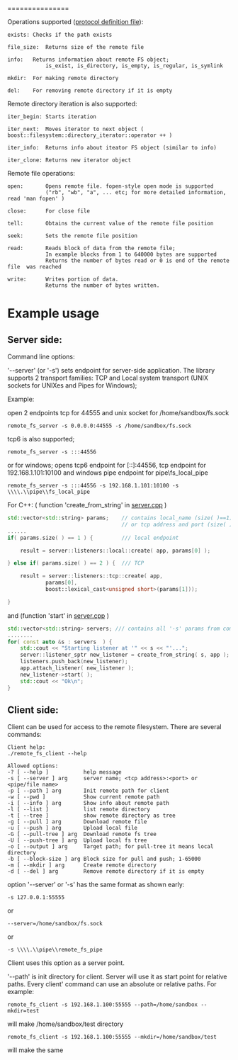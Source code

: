 
===============

Operations supported ([protocol definition file](https://github.com/newenclave/vtrc/blob/master/examples/remote-fs/protocol/remotefs.proto "remotefs.proto")): 

    exists:	Checks if the path exists
    
    file_size:	Returns size of the remote file
    
    info:	Returns information about remote FS object;
                is_exist, is_directory, is_empty, is_regular, is_symlink
    
    mkdir:	For making remote directory
    
    del:	For removing remote directory if it is empty
    
Remote directory iteration is also supported:

    iter_begin: Starts iteration

    iter_next:  Moves iterator to next object ( boost::filesystem::directory_iterator::operator ++ )

    iter_info:  Returns info about iteator FS object (similar to info)

    iter_clone: Returns new iterator object

Remote file operations:
        
    open:       Opens remote file. fopen-style open mode is supported
                ("rb", "wb", "a", ... etc; for more detailed information, read 'man fopen' )

    close:      For close file

    tell:       Obtains the current value of the remote file position

    seek:       Sets the remote file position
    
    read:       Reads block of data from the remote file; 
                In example blocks from 1 to 640000 bytes are supported
                Returns the number of bytes read or 0 is end of the remote file  was reached

    write:      Writes portion of data.
                Returns the number of bytes written.

Example usage
=====================

Server side:
-------
Command line options:
    
'--server' (or '-s') sets endpoint for server-side application. 
The library supports 2 transport families: TCP and Local system transport 
(UNIX sockets for UNIXes and Pipes for Windows); 

Example: 

open 2 endpoints tcp for 44555 and unix socket for /home/sandbox/fs.sock

    remote_fs_server -s 0.0.0.0:44555 -s /home/sandbox/fs.sock

tcp6 is also supported; 

    remote_fs_server -s :::44556  

or for windows; opens tcp6 endpoint for [::]:44556,
tcp endpoint for 192.168.1.101:10100 and windows pipe endpoint for pipe\\fs_local_pipe

    remote_fs_server -s :::44556 -s 192.168.1.101:10100 -s \\\\.\\pipe\\fs_local_pipe

For C++: ( function 'create_from_string' in [server.cpp](https://github.com/newenclave/vtrc/blob/master/examples/remote-fs/server/server.cpp#L95 "GITHUB file server.cpp") )

```cpp
std::vector<std::string> params;    // contains local_name (size( )==1) 
                                    // or tcp address and port (size( ) == 2)
......
if( params.size( ) == 1 ) {         /// local endpoint

    result = server::listeners::local::create( app, params[0] );

} else if( params.size( ) == 2 ) {  /// TCP

    result = server::listeners::tcp::create( app,
            params[0],
            boost::lexical_cast<unsigned short>(params[1]));

}
```

and (function 'start' in [server.cpp](https://github.com/newenclave/vtrc/blob/master/examples/remote-fs/server/server.cpp#L168 "GITHUB file server.cpp")  )
	    
```cpp
std::vector<std::string> servers; /// contains all '-s' params from command line
........  
for( const auto &s : servers  ) {
    std::cout << "Starting listener at '" << s << "'...";
    server::listener_sptr new_listener = create_from_string( s, app );
    listeners.push_back(new_listener);
    app.attach_listener( new_listener );
    new_listener->start( );
    std::cout << "Ok\n";
}
```

Client side:
-----------

Client can be used for access to the remote filesystem. There are several commands:
    
    Client help:
    ./remote_fs_client --help
   
    Allowed options:
    -? [ --help ]           help message
    -s [ --server ] arg     server name; <tcp address>:<port> or <pipe/file name>
    -p [ --path ] arg       Init remote path for client
    -w [ --pwd ]            Show current remote path
    -i [ --info ] arg       Show info about remote path
    -l [ --list ]           list remote directory
    -t [ --tree ]           show remote directory as tree
    -g [ --pull ] arg       Download remote file
    -u [ --push ] arg       Upload local file
    -G [ --pull-tree ] arg  Download remote fs tree
    -U [ --push-tree ] arg  Upload local fs tree
    -o [ --output ] arg     Target path; for pull-tree it means local directory
    -b [ --block-size ] arg Block size for pull and push; 1-65000
    -m [ --mkdir ] arg      Create remote directory
    -d [ --del ] arg        Remove remote directory if it is empty
    
option '--server' or '-s' has the same format as shown early: 

    -s 127.0.0.1:55555 

or 

    --server=/home/sandbox/fs.sock 

or 

    -s \\\\.\\pipe\\remote_fs_pipe
    
Client uses this option as a server point.

'--path' is init directory for client. Server will use it as start point for relative paths. 
Every client' command can use an absolute or relative paths. For example:
    
    remote_fs_client -s 192.168.1.100:55555 --path=/home/sandbox --mkdir=test 

will make /home/sandbox/test directory

    remote_fs_client -s 192.168.1.100:55555 --mkdir=/home/sandbox/test 

will make the same



